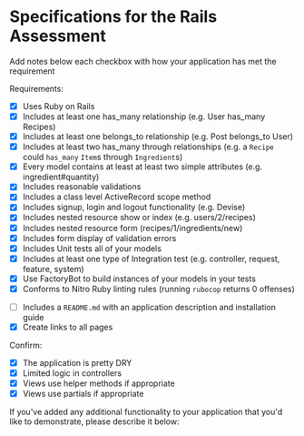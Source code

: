 # Specifications for the Rails Assessment

Add notes below each checkbox with how your application has met the requirement

Requirements:
- [x] Uses Ruby on Rails
- [x] Includes at least one has_many relationship (e.g. User has_many Recipes)
  <!-- Platform has_many video_games -->
- [x] Includes at least one belongs_to relationship (e.g. Post belongs_to User)
  <!-- VideoGame belongs_to platform -->
- [x] Includes at least two has_many through relationships (e.g. a `Recipe` could `has_many` `Item`s through `Ingredient`s)
  <!-- Platform has_many gamers through video_games & Gamer has_many platforms through video_games -->
  <!-- VideoGame has_many gamers through gaming_sessions & Gamer has_many :video_games, through: :gaming_sessions -->
- [x] Every model contains at least at least two simple attributes (e.g. ingredient#quantity)
  <!-- Gamer has a name, gamertag, and password; GamingSession has a start_time, end_time, and rating; Platform has a name, developer, and release_datte; VideoGame has a name, release_date, and genre. -->
- [x] Includes reasonable validations
  <!-- Gamer validates for presence of name, gamertag, and password, for uniqueness of gamertag, and for password requirements.  -->
  <!-- VideoGame validates for presence of name, release_date, and genre, and for uniqueness of name within a platform. -->
  <!-- Platform validates for presence of name, release_date, and developer, and for uniqueness of name -->
- [x] Includes a class level ActiveRecord scope method
  <!-- VideoGame.new_games returns VideoGames whose release date is in 2020 -->
- [x] Includes signup, login and logout functionality (e.g. Devise)
  <!-- A gamer can signin, signout, and sign up -->
- [x] Includes nested resource show or index (e.g. users/2/recipes)
  <!-- platforms/1/video_games will load the index page for video_games -->
  <!-- platforms/1/video_game/1 will load the show page for that video_game -->
- [x] Includes nested resource form (recipes/1/ingredients/new)
  <!-- platforms/1/video_games/new will load a form to create a new video_game -->
  <!-- platforms/1/video_games/1/edit will load a form to edit a new video_game -->
- [x] Includes form display of validation errors
  <!-- gamer and video_game forms show a list of errors upon invalid input -->
- [x] Includes Unit tests all of your models
  <!-- all models are tested for valid attributes, Gamer also tests for valid password -->
- [x] Includes at least one type of Integration test (e.g. controller, request, feature, system)
  <!-- feature test in welcome_spec.rb the tests for correct welcome views given logged in and logged out -->
- [x] Use FactoryBot to build instances of your models in your tests
  <!-- all models have factories -->
- [x] Conforms to Nitro Ruby linting rules (running `rubocop` returns 0 offenses)
<!-- no rubocop errors -->
- [ ] Includes a `README.md` with an application description and installation guide
- [x] Create links to all pages

Confirm:
- [x] The application is pretty DRY
- [x] Limited logic in controllers
- [x] Views use helper methods if appropriate
- [x] Views use partials if appropriate

If you've added any additional functionality to your application that you'd like to demonstrate, please describe it below: